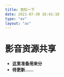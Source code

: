 ```yaml
---
title: 放松一下
date: 2021-07-30 16:41:10
type: "av"
layout: "av"
---
```



# 影音资源共享
* <b>这里准备用来分
* <b>待更新......<b>